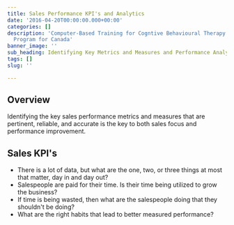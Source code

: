 ```yaml
---
title: Sales Performance KPI's and Analytics
date: '2016-04-20T00:00:00.000+00:00'
categories: []
description: 'Computer-Based Training for Cogntive Behavioural Therapy: An Addictions
  Program for Canada'
banner_image: ''
sub_heading: Identifying Key Metrics and Measures and Performance Analytics
tags: []
slug: ''

---
```

## Overview

Identifying the key sales performance metrics and measures that are pertinent, reliable, and accurate is the key to both sales focus and performance improvement. 

## Sales KPI's

* There is a lot of data, but what are the one, two, or three things at most that matter, day in and day out?
* Salespeople are paid for their time. Is their time being utilized to grow the business?
* If time is being wasted, then what are the salespeople doing that they shouldn't be doing? 
* What are the right habits that lead to better measured performance?
